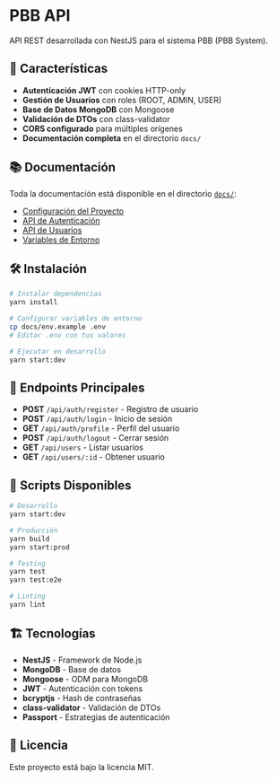 # PBB API

API REST desarrollada con NestJS para el sistema PBB (PBB System).

## 🚀 Características

- **Autenticación JWT** con cookies HTTP-only
- **Gestión de Usuarios** con roles (ROOT, ADMIN, USER)
- **Base de Datos MongoDB** con Mongoose
- **Validación de DTOs** con class-validator
- **CORS configurado** para múltiples orígenes
- **Documentación completa** en el directorio `docs/`

## 📚 Documentación

Toda la documentación está disponible en el directorio [`docs/`](./docs/README.md):

- [Configuración del Proyecto](./docs/SETUP.md)
- [API de Autenticación](./docs/AUTH_API.md)
- [API de Usuarios](./docs/USERS_API.md)
- [Variables de Entorno](./docs/ENVIRONMENT.md)

## 🛠️ Instalación

```bash
# Instalar dependencias
yarn install

# Configurar variables de entorno
cp docs/env.example .env
# Editar .env con tus valores

# Ejecutar en desarrollo
yarn start:dev
```

## 📡 Endpoints Principales

- **POST** `/api/auth/register` - Registro de usuario
- **POST** `/api/auth/login` - Inicio de sesión
- **GET** `/api/auth/profile` - Perfil del usuario
- **POST** `/api/auth/logout` - Cerrar sesión
- **GET** `/api/users` - Listar usuarios
- **GET** `/api/users/:id` - Obtener usuario

## 🔧 Scripts Disponibles

```bash
# Desarrollo
yarn start:dev

# Producción
yarn build
yarn start:prod

# Testing
yarn test
yarn test:e2e

# Linting
yarn lint
```

## 🏗️ Tecnologías

- **NestJS** - Framework de Node.js
- **MongoDB** - Base de datos
- **Mongoose** - ODM para MongoDB
- **JWT** - Autenticación con tokens
- **bcryptjs** - Hash de contraseñas
- **class-validator** - Validación de DTOs
- **Passport** - Estrategias de autenticación

## 📝 Licencia

Este proyecto está bajo la licencia MIT.
